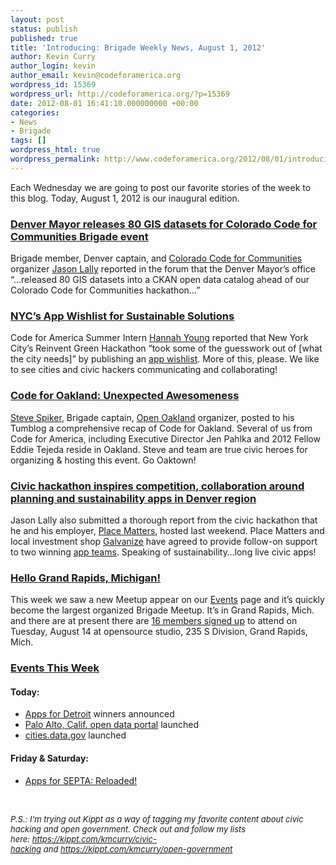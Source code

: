 ```yaml
---
layout: post
status: publish
published: true
title: 'Introducing: Brigade Weekly News, August 1, 2012'
author: Kevin Curry
author_login: kevin
author_email: kevin@codeforamerica.org
wordpress_id: 15369
wordpress_url: http://codeforamerica.org/?p=15369
date: 2012-08-01 16:41:10.000000000 +00:00
categories:
- News
- Brigade
tags: []
wordpress_html: true
wordpress_permalink: http://www.codeforamerica.org/2012/08/01/introducing-brigade-weekly-news-august-1-2012/
---
```


<p>Each Wednesday we are going to post our favorite stories of the week to this blog. Today, August 1, 2012 is our inaugural edition.</p>
<h3><a href="https://groups.google.com/a/codeforamerica.org/forum/?hl=en&amp;fromgroups#!topic/brigade/X5SVrGULFKg" title="Brigade forum post from Jason Lally">Denver Mayor releases 80 GIS datasets for Colorado Code for Communities Brigade event</a></h3>
<p>Brigade member, Denver captain, and <a href="http://codeforcommunities.org/" title="Code for Communities home page">Colorado Code for Communities</a> organizer <a href="http://www.linkedin.com/in/jasonlally" title="Jason's LinkedIn">Jason Lally</a> reported in the forum that the Denver Mayor’s office “…released 80 GIS datasets into a CKAN open data catalog ahead of our Colorado Code for Communities hackathon…”</p>
<h3><a href="http://civiccommons.org/stories/nycs-app-wishlist-sustainable-solutions" title="Hannah Young's report on Cfa Commons">NYC’s App Wishlist for Sustainable Solutions</a></h3>
<p>Code for America Summer Intern <a href="http://www.linkedin.com/pub/hannah-young/28/454/909" title="Hannah's LinkedIn">Hannah Young</a> reported that New York City’s Reinvent Green Hackathon “took some of the guesswork out of [what the city needs]” by publishing an <a data-bitly-type="bitly_hover_card" href="https://www.hackerleague.org/hackathons/reinvent-green/wikipages/4fe2357ecf826a0001000009">app wishlist</a>. More of this, please. We like to see cities and civic hackers communicating and collaborating!</p>
<h3><a href="http://stevespiker.com/post/28008808752/code-for-oakland-unexpected-awesomeness" title="Steve Spiker's Tumblog about Code for Oakland">Code for Oakland: Unexpected Awesomeness</a></h3>
<p><a href="http://www.linkedin.com/in/stevespiker" title="Steve's LinkedIn">Steve Spiker</a>, Brigade captain, <a href="http://brigade.codeforamerica.org/brigades/54" title="Open Oakland Brigade page">Open Oakland</a> organizer, posted to his Tumblog a comprehensive recap of Code for Oakland. Several of us from Code for America, including Executive Director Jen Pahlka and 2012 Fellow Eddie Tejeda reside in Oakland. Steve and team are true civic heroes for organizing &amp; hosting this event. Go Oaktown!</p>
<h3><a href="http://blog.placematters.org/2012/07/31/civic-hackathon-inspires-competition-collaboration-around-planning-and-sustainability-apps-in-denver-region/" title="Colorado Code for Communities blog post by Jason Lally">Civic hackathon inspires competition, collaboration around planning and sustainability apps in Denver region</a></h3>
<p>Jason Lally also submitted a thorough report from the civic hackathon that he and his employer, <a href="http://www.placematters.org/" title="placematters home page">Place Matters</a>, hosted last weekend. Place Matters and local investment shop <a href="http://galvanize.it/" title="Galvanize home">Galvanize</a> have agreed to provide follow-on support to two winning <a href="http://codeforcommunities.wikispaces.com/Apps" title="Code for Communities wiki page for Apps">app teams</a>. Speaking of sustainability…long live civic apps!</p>
<h3><a href="http://www.meetup.com/cfabrigade/Grand-Rapids-MI/" title="Grand Rapids Brigade Meetup">Hello Grand Rapids, Michigan!</a></h3>
<p>This week we saw a new Meetup appear on our <a href="http://brigade.codeforamerica.org/pages/events" title="Brigade events page">Events</a> page and it’s quickly become the largest organized Brigade Meetup. It’s in Grand Rapids, Mich. and there are at present there are <a href="http://www.meetup.com/cfabrigade/Grand-Rapids-MI/" title="GRMI Meetup page">16 members signed up</a> to attend on Tuesday, August 14 at opensource studio, 235 S Division, Grand Rapids, Mich.</p>
<h3><a href="http://brigade.codeforamerica.org/pages/events" title="Brigade events page">Events This Week</a></h3>
<h4>Today:</h4>
<ul>
<li><a href="http://appsfordetroit.org/" title="Apps for Detroit home page">Apps for Detroit</a> winners announced</li>
<li><a href="http://data.cityofpaloalto.org/" title="data.cityofpaloalto.org">Palo Alto, Calif. open data portal</a> launched</li>
<li><a href="http://cities.data.gov" title="cities' web hub on data.gov">cities.data.gov</a> launched</li>
</ul>
<h4>Friday &amp; Saturday:</h4>
<ul>
<li><a href="http://appsforsepta.org/home" title="Apps for SEPTA event home">Apps for SEPTA: Reloaded!</a></li>
</ul>
<p> </p>
<p><span style="font-size: small;"><em>P.S.: I’m trying out Kippt as a way of tagging my favorite content about civic hacking and open government. Check out and follow my lists here: <a href="https://kippt.com/kmcurry/civic-hacking" title="Kevin's civic hacking list on Kippt">https://kippt.com/kmcurry/civic-hacking</a> and <a href="https://kippt.com/kmcurry/open-government" title="Kevin's open government list on Kippt">https://kippt.com/kmcurry/open-government</a></em></span></p>
